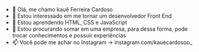 - 👋 Olá, me chamo kauê Ferreira Cardoso
- 👀 Estou interessado em me tornar um desenvolvedor Front End
- 🌱 Estou aprendendo HTML, CSS e JavaScript
- 💞️ Estou procurando somar em uma empresa, para dessa forma, pode trocar conhecimentos e possuir experiências
- 📫 Você pode me achar no Instagram -> instagram.com/kauecardosoo_

<!---
KaueCardoso/KaueCardoso is a ✨ special ✨ repository because its `README.md` (this file) appears on your GitHub profile.
You can click the Preview link to take a look at your changes.
--->
